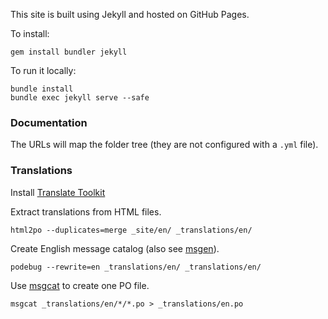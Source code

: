 This site is built using Jekyll and hosted on GitHub Pages.

To install:
```
gem install bundler jekyll
```

To run it locally:
```
bundle install
bundle exec jekyll serve --safe
```

### Documentation

The URLs will map the folder tree (they are not configured with a `.yml` file).

### Translations

Install [Translate Toolkit](http://docs.translatehouse.org/projects/translate-toolkit/en/latest/installation.html)

Extract translations from HTML files.

```
html2po --duplicates=merge _site/en/ _translations/en/
```

Create English message catalog (also see [msgen](https://linux.die.net/man/1/msgen)).

```
podebug --rewrite=en _translations/en/ _translations/en/
```

Use [msgcat](https://www.gnu.org/software/gettext/manual/html_node/msgcat-Invocation.html) to create one PO file.

```
msgcat _translations/en/*/*.po > _translations/en.po
```
